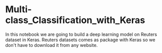 # Multi-class_Classification_with_Keras
In this notebook we are going to build a deep learning model on Reuters dataset in Keras. Reuters datasets comes as package with Keras so we don't have to download it from any website.
